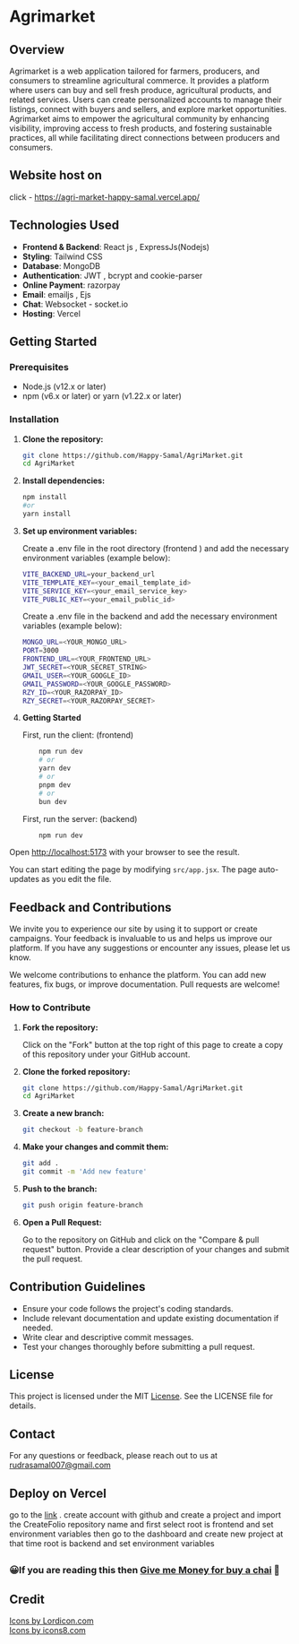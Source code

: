 # Agrimarket

## Overview

Agrimarket is a web application tailored for farmers, producers, and consumers to streamline agricultural commerce. It provides a platform where users can buy and sell fresh produce, agricultural products, and related services. Users can create personalized accounts to manage their listings, connect with buyers and sellers, and explore market opportunities. Agrimarket aims to empower the agricultural community by enhancing visibility, improving access to fresh products, and fostering sustainable practices, all while facilitating direct connections between producers and consumers.

## Website host on

click - https://agri-market-happy-samal.vercel.app/

## Technologies Used

- **Frontend & Backend**: React js , ExpressJs(Nodejs)
- **Styling**: Tailwind CSS
- **Database**: MongoDB
- **Authentication**: JWT , bcrypt and cookie-parser
- **Online Payment**: razorpay
- **Email**: emailjs , Ejs
- **Chat**: Websocket - socket.io
- **Hosting**: Vercel

## Getting Started

### Prerequisites

- Node.js (v12.x or later)
- npm (v6.x or later) or yarn (v1.22.x or later)

### Installation

1. **Clone the repository:**

   ```sh
   git clone https://github.com/Happy-Samal/AgriMarket.git
   cd AgriMarket
    ```

1. **Install dependencies:**

   ```sh
   npm install
   #or
   yarn install
   ```
3. **Set up environment variables:**

    Create a .env file in the root directory (frontend ) and add the necessary environment variables (example below):

    ```sh
    VITE_BACKEND_URL=your_backend_url
    VITE_TEMPLATE_KEY=<your_email_template_id>
    VITE_SERVICE_KEY=<your_email_service_key>
    VITE_PUBLIC_KEY=<your_email_public_id>
    ```
    Create a .env file in the backend  and add the necessary environment variables (example below):

    ```sh
    MONGO_URL=<YOUR_MONGO_URL>
    PORT=3000
    FRONTEND_URL=<YOUR_FRONTEND_URL>
    JWT_SECRET=<YOUR_SECRET_STRING>
    GMAIL_USER=<YOUR_GOOGLE_ID>
    GMAIL_PASSWORD=<YOUR_GOOGLE_PASSWORD>
    RZY_ID=<YOUR_RAZORPAY_ID>
    RZY_SECRET=<YOUR_RAZORPAY_SECRET>

    ```
 4. **Getting Started**

    First, run the client: (frontend)

    ```sh
        npm run dev
        # or
        yarn dev
        # or
        pnpm dev
        # or
        bun dev
     ```
    First, run the server: (backend)

    ```sh
        npm run dev
     ```

Open [http://localhost:5173](http://localhost:5173) with your browser to see the result.

You can start editing the page by modifying `src/app.jsx`. The page auto-updates as you edit the file.


## Feedback and Contributions

We invite you to experience our site by using it to support or create campaigns. Your feedback is invaluable to us and helps us improve our platform. If you have any suggestions or encounter any issues, please let us know.

We welcome contributions to enhance the platform. You can add new features, fix bugs, or improve documentation. Pull requests are welcome!

### How to Contribute
1. **Fork the repository:**

    Click on the "Fork" button at the top right of this page to create a copy of this repository under your GitHub account.

2. **Clone the forked repository:**
    ```sh
    git clone https://github.com/Happy-Samal/AgriMarket.git
    cd AgriMarket
    ```
3. **Create a new branch:**
    ```sh
    git checkout -b feature-branch
    ```    
4. **Make your changes and commit them:**
    ```sh
    git add .
    git commit -m 'Add new feature'
    ```

5. **Push to the branch:**
    ```sh
    git push origin feature-branch
    ```

6. **Open a Pull Request:**

    Go to the repository on GitHub and click on the "Compare & pull request" button. Provide a clear description of your changes and submit the pull request.


## Contribution Guidelines

- Ensure your code follows the project's coding standards.
- Include relevant documentation and update existing    documentation if needed.
- Write clear and descriptive commit messages.
- Test your changes thoroughly before submitting a pull request.

## License
This project is licensed under the MIT [License](https://github.com/Happy-Samal/AgriMarket/blob/main/LICENSE). See the LICENSE file for details.

## Contact
For any questions or feedback, please reach out to us at rudrasamal007@gmail.com

## Deploy on Vercel

go to the [link](https://vercel.app) . create account with github and create a project and import the CreateFolio repository name and first select root is frontend and set environment variables then go to the dashboard and create new project at that time root is backend and set environment variables


##
### 😀If you are reading this then [Give me Money for buy a chai](https://Need-Money.vercel.app/user/happy_samal) 🍵
##

## Credit

<a href="https://lordicon.com/">Icons by Lordicon.com</a>
</br>
<a href="https://icons8.com/">Icons by icons8.com</a>
